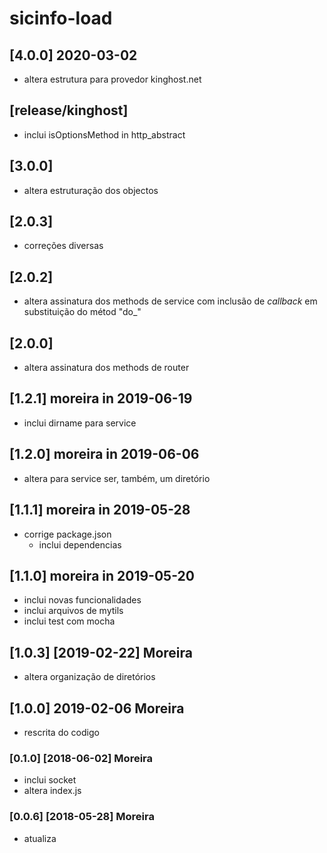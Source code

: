 # sicinfo-load

## [4.0.0] 2020-03-02
- altera estrutura para provedor kinghost.net

## [release/kinghost]
- inclui isOptionsMethod in http_abstract

## [3.0.0]
- altera estruturação dos objectos

## [2.0.3]
- correções diversas

## [2.0.2]
- altera assinatura dos methods de service com inclusão de *callback*
  em substituição do métod "do_"

## [2.0.0]
- altera assinatura dos methods de router

## [1.2.1] moreira in 2019-06-19
- inclui dirname para service

## [1.2.0] moreira in 2019-06-06
- altera para service ser, também, um diretório

## [1.1.1] moreira in 2019-05-28
- corrige package.json
  - inclui dependencias

## [1.1.0] moreira in 2019-05-20
- inclui novas funcionalidades
- inclui arquivos de mytils
- inclui test com mocha

## [1.0.3] [2019-02-22] Moreira
- altera organização de diretórios

## [1.0.0] 2019-02-06 Moreira
- rescrita do codigo

### [0.1.0] [2018-06-02] Moreira
- inclui socket
- altera index.js

### [0.0.6] [2018-05-28] Moreira
- atualiza